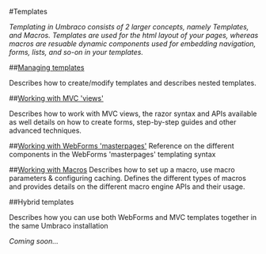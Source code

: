 #Templates

_Templating in Umbraco consists of 2 larger concepts, namely Templates, and Macros. Templates are used for the html layout of your pages, whereas macros are resuable dynamic components used for embedding navigation, forms, lists, and so-on in your templates._

##[Managing templates](managing-templates.md)

Describes how to create/modify templates and describes nested templates.

##[Working with MVC 'views'](Mvc/index.md)

Describes how to work with MVC views, the razor syntax and APIs available as well details on how to create forms, step-by-step guides and other advanced techniques.

##[Working with WebForms 'masterpages'](Masterpages/index.md)
Reference on the different components in the WebForms 'masterpages' templating syntax

##[Working with Macros](Macros/index.md)
Describes how to set up a macro, use macro parameters & configuring caching. Defines the different types of macros and provides details on the different macro engine APIs and their usage. 

##Hybrid templates

Describes how you can use both WebForms and MVC templates together in the same Umbraco installation

*Coming soon...*
